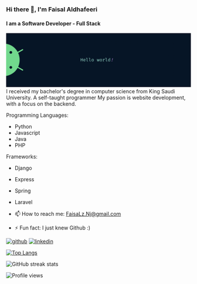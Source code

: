 ### Hi there 👋, I'm Faisal Aldhafeeri
#### I am a Software Developer - Full Stack 

<img src="https://github.com/n8tu/n8tu/blob/main/banner.png" alt="Hello world" style="max-width: 100%;">
I received my bachelor's degree in computer science from King Saudi University. A self-taught programmer My passion is website development, with a focus on the backend.

Programming Languages: 
- Python 
- Javascript
- Java
- PHP 

Frameworks: 
- Django
- Express
- Spring
- Laravel


- 📫 How to reach me: FaisaLz.Nj@gmail.com 
- ⚡ Fun fact: I just knew Github :) 


[<img src='https://cdn.jsdelivr.net/npm/simple-icons@3.0.1/icons/github.svg' alt='github' height='40'>](https://github.com/n8tu)  [<img src='https://cdn.jsdelivr.net/npm/simple-icons@3.0.1/icons/linkedin.svg' alt='linkedin' height='40'>](https://www.linkedin.com/in/faisal-aldhafeeri-939236194/)  

[![Top Langs](https://github-readme-stats.vercel.app/api/top-langs/?username=n8tu)](https://github.com/anuraghazra/github-readme-stats)

![GitHub streak stats](https://github-readme-streak-stats.herokuapp.com/?user=n8tu)  

![Profile views](https://gpvc.arturio.dev/n8tu)  
